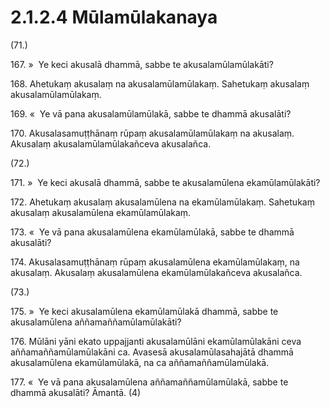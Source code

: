 # 2.1.2.4 Mūlamūlakanaya

(71.)

167\. »  Ye keci akusalā dhammā, sabbe te akusalamūlamūlakāti?

168\. Ahetukaṃ akusalaṃ na akusalamūlamūlakaṃ. Sahetukaṃ akusalaṃ akusalamūlamūlakaṃ.

169\. «  Ye vā pana akusalamūlamūlakā, sabbe te dhammā akusalāti?

170\. Akusalasamuṭṭhānaṃ rūpaṃ akusalamūlamūlakaṃ na akusalaṃ. Akusalaṃ akusalamūlamūlakañceva akusalañca.

(72.)

171\. »  Ye keci akusalā dhammā, sabbe te akusalamūlena ekamūlamūlakāti?

172\. Ahetukaṃ akusalaṃ akusalamūlena na ekamūlamūlakaṃ. Sahetukaṃ akusalaṃ akusalamūlena ekamūlamūlakaṃ.

173\. «  Ye vā pana akusalamūlena ekamūlamūlakā, sabbe te dhammā akusalāti?

174\. Akusalasamuṭṭhānaṃ rūpaṃ akusalamūlena ekamūlamūlakaṃ, na akusalaṃ. Akusalaṃ akusalamūlena ekamūlamūlakañceva akusalañca.

(73.)

175\. »  Ye keci akusalamūlena ekamūlamūlakā dhammā, sabbe te akusalamūlena aññamaññamūlamūlakāti?

176\. Mūlāni yāni ekato uppajjanti akusalamūlāni ekamūlamūlakāni ceva aññamaññamūlamūlakāni ca. Avasesā akusalamūlasahajātā dhammā akusalamūlena ekamūlamūlakā, na ca aññamaññamūlamūlakā.

177\. «  Ye vā pana akusalamūlena aññamaññamūlamūlakā, sabbe te dhammā akusalāti? Āmantā. (4)
